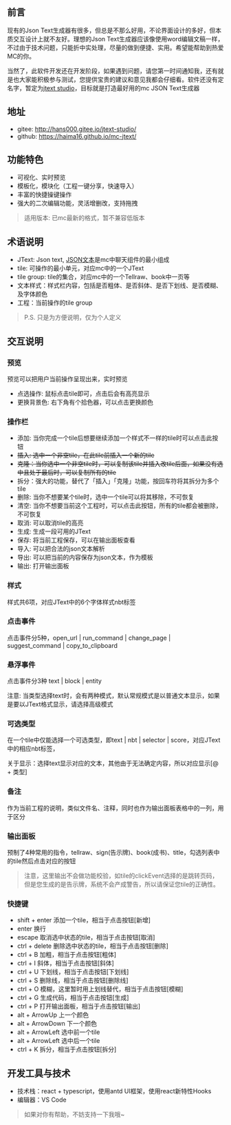 ## 前言

现有的Json Text生成器有很多，但总是不那么好用，不论界面设计的多好，但本质交互设计上就不友好。理想的Json Text生成器应该像使用word编辑文稿一样，不过由于技术问题，只能折中实处理，尽量的做到便捷、实用。希望能帮助到热爱MC的你。

当然了，此软件开发还在开发阶段，如果遇到问题，请您第一时间通知我，还有就是也大家能积极参与测试，您提供宝贵的建议和意见我都会仔细看。软件还没有定名字，暂定为[jtext studio](https://haima16.github.io/mc-jtext/)，目标就是打造最好用的mc JSON Text生成器

## 地址
- gitee: http://hans000.gitee.io/jtext-studio/
- github: https://haima16.github.io/mc-jtext/

## 功能特色

- 可视化、实时预览
- 模板化，模块化（工程一键分享，快速导入）
- 丰富的快捷操键操作
- 强大的二次编辑功能，灵活增删改，支持拖拽

> 适用版本: 已mc最新的格式，暂不兼容低版本

## 术语说明

  - JText: Json text, [JSON文本](https://minecraft-zh.gamepedia.com/%E5%91%BD%E4%BB%A4#JSON.E6.96.87.E6.9C.AC)是mc中聊天组件的最小组成
  - tile: 可操作的最小单元，对应mc中的一个JText 
  - tile group: tile的集合，对应mc中的一个Tellraw、book中一页等
  - 文本样式：样式栏内容，包括是否粗体、是否斜体、是否下划线、是否模糊、及字体颜色
  - 工程：当前操作的tile group

> P.S. 只是为方便说明，仅为个人定义

## 交互说明

### 预览

预览可以把用户当前操作呈现出来，实时预览

- 点选操作: 鼠标点击tile即可，点击后会有高亮显示
- 更换背景色: 右下角有个拾色器，可以点击更换颜色

### 操作栏

- 添加: 当你完成一个tile后想要继续添加一个样式不一样的tile时可以点击此按钮
- ~~插入: 选中一个非空tile，在此tile前插入一个新的tile~~
- ~~克隆：当你选中一个非空tile时，可以复制该tile并插入改tile后面，如果没有选中且处于最后时，可以复制所有的tile~~
- 拆分：强大的功能，替代了「插入」「克隆」功能，按回车符将其拆分为多个tile
- 删除: 当你不想要某个tile时，选中一个tile可以将其移除，不可恢复
- 清空: 当你不想要当前这个工程时，可以点击此按钮，所有的tile都会被删除，不可恢复
- 取消: 可以取消tile的高亮
- 生成: 生成一段可用的JText
- 保存: 将当前工程保存，可以在输出面板查看
- 导入: 可以把合法的json文本解析
- 导出: 可以把当前的内容保存为json文本，作为模板
- 输出: 打开输出面板

### 样式

样式共6项，对应JText中的6个字体样式nbt标签

### 点击事件

点击事件分5种，open_url | run_command | change_page | suggest_command | copy_to_clipboard

### 悬浮事件

点击事件分3种 text | block | entity

注意: 当类型选择text时，会有两种模式，默认常规模式是以普通文本显示，如果是要以JText格式显示，请选择高级模式

### 可选类型

在一个tile中仅能选择一个可选类型，即text | nbt | selector | score，对应JText中的相应nbt标签，

关于显示：选择text显示对应的文本，其他由于无法确定内容，所以对应显示[@ + 类型]

### 备注

作为当前工程的说明，类似文件名、注释，同时也作为输出面板表格中的一列，用于区分

### 输出面板

预制了4种常用的指令，tellraw、sign(告示牌)、book(成书)、title，勾选列表中的tile然后点击对应的按钮

> 注意，这里输出不会做功能校验，如tile的clickEvent选择的是跳转页码，但是您生成的是告示牌，系统不会产成警告，所以请保证您tile的正确性。

### 快捷键

  - shift + enter 添加一个tile，相当于点击按钮[新增]
  - enter 换行
  - escape 取消选中状态的tile，相当于点击按钮[取消]
  - ctrl + delete 删除选中状态的tile，相当于点击按钮[删除]
  - ctrl + B 加粗，相当于点击按钮[粗体]
  - ctrl + I 斜体，相当于点击按钮[斜体]
  - ctrl + U 下划线，相当于点击按钮[下划线]
  - ctrl + S 删除线，相当于点击按钮[删除线]
  - ctrl + O 模糊，这里暂时用上划线替代，相当于点击按钮[模糊]
  - ctrl + G 生成代码，相当于点击按钮[生成]
  - ctrl + P 打开输出面板，相当于点击按钮[输出]
  - alt + ArrowUp 上一个颜色
  - alt + ArrowDown 下一个颜色
  - alt + ArrowLeft 选中前一个tile
  - alt + ArrowLeft 选中后一个tile
  - ctrl + K 拆分，相当于点击按钮[拆分]

## 开发工具与技术

- 技术栈：react + typescript，使用antd UI框架，使用react新特性Hooks
- 编辑器：VS Code

> 如果对你有帮助，不妨支持一下我哦~